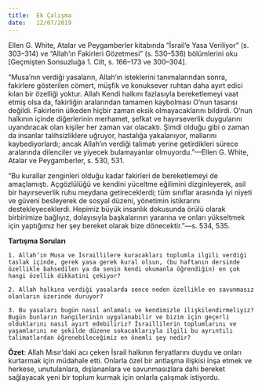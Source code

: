 ```yaml
---
title:  Ek Çalışma
date:   12/07/2019
---
```


Ellen G. White, Atalar ve Peygamberler kitabında “İsrail’e Yasa Veriliyor” (s. 303–314) ve “Allah’ın Fakirleri Gözetmesi” (s. 530–536) bölümlerini oku [Geçmişten Sonsuzluğa 1. Cilt, s. 166–173 ve 300–304].

“Musa’nın verdiği yasaların, Allah’ın isteklerini tanımalarından sonra, fakirlere gösterilen cömert, müşfik ve konuksever ruhtan daha ayırt edici kılan bir özelliği yoktur. Allah Kendi halkını fazlasıyla bereketlemeyi vaat etmiş olsa da, fakirliğin aralarından tamamen kaybolması O’nun tasarısı değildi. Fakirlerin ülkeden hiçbir zaman eksik olmayacaklarını bildirdi. O’nun halkının içinde diğerlerinin merhamet, şefkat ve hayırseverlik duygularını uyandıracak olan kişiler her zaman var olacaktı. Şimdi olduğu gibi o zaman da insanlar talihsizliklere uğruyor, hastalığa yakalanıyor, mallarını kaybediyorlardı; ancak Allah’ın verdiği talimatı yerine getirdikleri sürece aralarında dilenciler ve yiyecek bulamayanlar olmuyordu.”—Ellen G. White, Atalar ve Peygamberler, s. 530, 531.

“Bu kurallar zenginleri olduğu kadar fakirleri de bereketlemeyi de amaçlamıştı. Açgözlülüğü ve kendini yüceltme eğilimini dizginleyerek, asil bir hayırseverlik ruhu meydana getireceklerdi; tüm sınıflar arasında iyi niyeti ve güveni besleyerek de sosyal düzeni, yönetimin istikrarını destekleyeceklerdi. Hepimiz büyük insanlık dokusunda örülü olarak birbirimize bağlıyız, dolayısıyla başkalarının yararına ve onları yükseltmek için yaptığımız her şey bereket olarak bize dönecektir.”—s. 534, 535.

**Tartışma Soruları**

`1. Allah’ın Musa ve İsraillilere kuracakları toplumla ilgili verdiği taslak içinde, gerek yasa gerek kural olsun, (bu haftanın dersinde özellikle bahsedilen ya da senin kendi okumanla öğrendiğin) en çok hangi özellik dikkatini çekiyor?`

`2. Allah halkına verdiği yasalarda sence neden özellikle en savunmasız olanların üzerinde duruyor?`

`3. Bu yasaları bugün nasıl anlamalı ve kendimizle ilişkilendirmeliyiz? Bugün bunların hangilerinin uygulanabilir ve bizim için geçerli olduklarını nasıl ayırt edebiliriz? İsraillilerin toplumlarını ve yaşamlarını ne şekilde düzene sokacaklarıyla ilgili bu ayrıntılı talimatlardan öğrenebileceğimiz en önemli şey nedir?`

**Özet**: Allah Mısır’daki acı çeken İsrail halkının feryatlarını duydu ve onları kurtarmak için müdahale etti. Onlarla özel bir antlaşma ilişkisi inşa etmek ve herkese, unutulanlara, dışlananlara ve savunmasızlara dahi bereket sağlayacak yeni bir toplum kurmak için onlarla çalışmak istiyordu.
